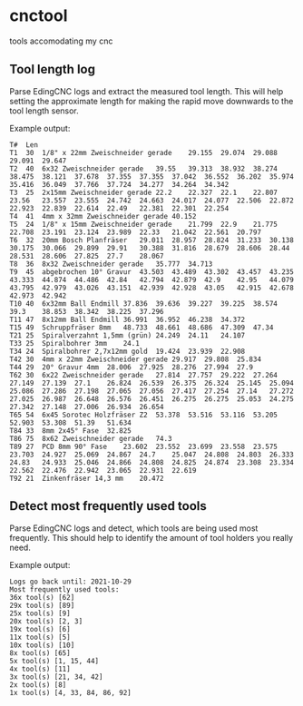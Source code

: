 # cnctool
tools accomodating my cnc

## Tool length log
Parse EdingCNC logs and extract the measured tool length. This will help setting the approximate length for making the rapid move downwards to the tool length sensor.

Example output:
```
T#	Len	
T1	30	1/8" x 22mm Zweischneider gerade	29.155	29.074	29.088	29.091	29.647	
T2	40	6x32 Zweischneider gerade	39.55	39.313	38.932	38.274	38.475	38.121	37.678	37.355	37.355	37.042	36.552	36.202	35.974	35.416	36.049	37.766	37.724	34.277	34.264	34.342	
T3	25	2x15mm Zweischneider gerade	22.2	22.327	22.1	22.807	23.56	23.557	23.555	24.742	24.663	24.017	24.077	22.506	22.872	22.923	22.839	22.614	22.49	22.381	22.301	22.254	
T4	41	4mm x 32mm Zweischneider gerade	40.152	
T5	24	1/8" x 15mm Zweischneider gerade	21.799	22.9	21.775	22.708	23.191	23.124	23.989	22.33	21.042	22.561	20.797	
T6	32	20mm Bosch Planfräser	29.011	28.957	28.824	31.233	30.138	30.175	30.066	29.899	29.91	30.388	31.816	28.679	28.606	28.44	28.531	28.606	27.825	27.7	28.067	
T8	36	8x32 Zweischneider gerade	35.777	34.713	
T9	45	abgebrochen 10° Gravur	43.503	43.489	43.302	43.457	43.235	43.333	44.874	44.486	42.84	42.794	42.879	42.9	42.95	44.079	43.795	42.979	43.026	43.151	42.939	42.928	43.05	42.915	42.678	42.973	42.942	
T10	40	6x32mm Ball Endmill	37.836	39.636	39.227	39.225	38.574	39.3	38.853	38.342	38.225	37.296	
T11	47	8x12mm Ball Endmill	36.991	36.952	46.238	34.372	
T15	49	Schruppfräser 8mm	48.733	48.661	48.686	47.309	47.34	
T21	25	Spiralverzahnt 1,5mm (grün)	24.249	24.11	24.107	
T33	25	Spiralbohrer 3mm	24.1	
T34	24	Spiralbohrer 2,7x12mm gold	19.424	23.939	22.908	
T42	30	4mm x 22mm Zweischneider gerade	29.917	29.808	25.834	
T44	29	20° Gravur 4mm	28.006	27.925	28.276	27.994	27.9	
T62	30	6x22 Zweischneider gerade	27.814	27.757	29.222	27.264	27.149	27.139	27.1	26.824	26.539	26.375	26.324	25.145	25.094	25.086	27.286	27.198	27.065	27.056	27.417	27.254	27.14	27.272	27.025	26.987	26.648	26.576	26.451	26.275	26.275	25.053	24.275	27.342	27.148	27.006	26.934	26.654	
T65	54	6x45 Sorotec Holzfräser Z2	53.378	53.516	53.116	53.205	52.903	53.308	51.39	51.634	
T84	33	8mm 2x45° Fase	32.825	
T86	75	8x62 Zweischneider gerade	74.3	
T89	27	PCD 8mm 90° Fase	23.602	23.552	23.699	23.558	23.575	23.703	24.927	25.069	24.867	24.7	25.047	24.808	24.803	26.333	24.83	24.933	25.046	24.866	24.808	24.825	24.874	23.308	23.334	22.562	22.476	22.942	23.065	22.931	22.619	
T92	21	Zinkenfräser 14,3 mm	20.472
```

## Detect most frequently used tools
Parse EdingCNC logs and detect, which tools are being used most frequently. This should help to identify the amount of tool holders you really need.

Example output:

```
Logs go back until: 2021-10-29
Most frequently used tools: 
36x tool(s) [62]
29x tool(s) [89]
25x tool(s) [9]
20x tool(s) [2, 3]
19x tool(s) [6]
11x tool(s) [5]
10x tool(s) [10]
8x tool(s) [65]
5x tool(s) [1, 15, 44]
4x tool(s) [11]
3x tool(s) [21, 34, 42]
2x tool(s) [8]
1x tool(s) [4, 33, 84, 86, 92]
```
